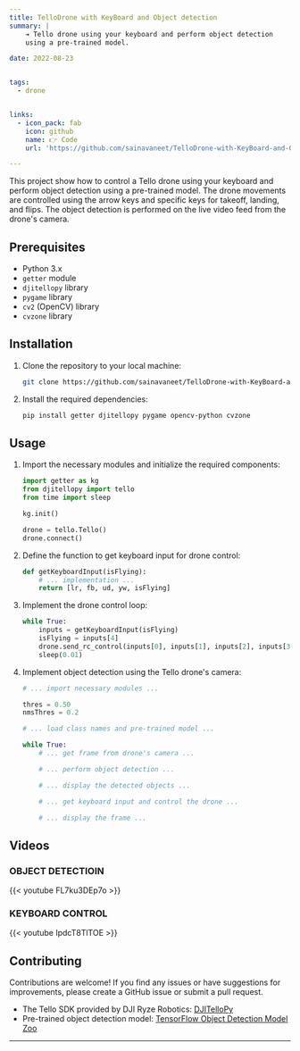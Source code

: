 ```yaml
---
title: TelloDrone with KeyBoard and Object detection
summary: |
    ➔ Tello drone using your keyboard and perform object detection
    using a pre-trained model.

date: 2022-08-23


tags:
  - drone


links:
  - icon_pack: fab
    icon: github
    name: 👉 Code
    url: 'https://github.com/sainavaneet/TelloDrone-with-KeyBoard-and-Objectdetection'

---
```


This project show how to control a Tello drone using your keyboard and perform object detection using a pre-trained model. The drone movements are controlled using the arrow keys and specific keys for takeoff, landing, and flips. The object detection is performed on the live video feed from the drone's camera.

## Prerequisites

- Python 3.x
- `getter` module
- `djitellopy` library
- `pygame` library
- `cv2` (OpenCV) library
- `cvzone` library

## Installation

1. Clone the repository to your local machine:

   ```bash
   git clone https://github.com/sainavaneet/TelloDrone-with-KeyBoard-and-Objectdetection.git
   ```

2. Install the required dependencies:

   ```bash
   pip install getter djitellopy pygame opencv-python cvzone
   ```

## Usage

1. Import the necessary modules and initialize the required components:

   ```python
   import getter as kg
   from djitellopy import tello
   from time import sleep

   kg.init()

   drone = tello.Tello()
   drone.connect()
   ```

2. Define the function to get keyboard input for drone control:

   ```python
   def getKeyboardInput(isFlying):
       # ... implementation ...
       return [lr, fb, ud, yw, isFlying]
   ```

3. Implement the drone control loop:

   ```python
   while True:
       inputs = getKeyboardInput(isFlying)
       isFlying = inputs[4]
       drone.send_rc_control(inputs[0], inputs[1], inputs[2], inputs[3])
       sleep(0.01)
   ```

4. Implement object detection using the Tello drone's camera:

   ```python
   # ... import necessary modules ...

   thres = 0.50
   nmsThres = 0.2

   # ... load class names and pre-trained model ...

   while True:
       # ... get frame from drone's camera ...

       # ... perform object detection ...

       # ... display the detected objects ...

       # ... get keyboard input and control the drone ...

       # ... display the frame ...

   ```


## Videos 

### OBJECT DETECTIOIN

{{< youtube FL7ku3DEp7o >}}

### KEYBOARD CONTROL

{{< youtube IpdcT8TlTOE >}}

## Contributing

Contributions are welcome! If you find any issues or have suggestions for improvements, please create a GitHub issue or submit a pull request.

- The Tello SDK provided by DJI Ryze Robotics: [DJITelloPy](https://github.com/damiafuentes/DJITelloPy)
- Pre-trained object detection model: [TensorFlow Object Detection Model Zoo](https://github.com/tensorflow/models/blob/master/research/object_detection/g3doc/tf2_detection_zoo.md)
---
